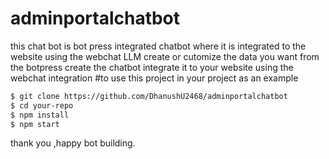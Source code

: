 # adminportalchatbot
this chat bot is bot press integrated chatbot where it is integrated to the website using the webchat LLM
create or cutomize the data you want from the botpress
create the chatbot
integrate it to your website using the webchat integration
#to use this project in your project as an example
```bash
$ git clone https://github.com/DhanushU2468/adminportalchatbot
$ cd your-repo
$ npm install
$ npm start
```
thank you ,happy bot building.
